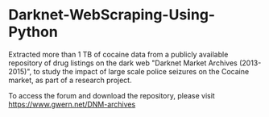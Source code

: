 # Darknet-WebScraping-Using-Python
Extracted more than 1 TB of cocaine data from a publicly available repository of drug listings on the dark web "Darknet Market Archives (2013-2015)", to study the impact of large scale police seizures on the Cocaine market, as part of a research project.

To access the forum and download the repository, please visit https://www.gwern.net/DNM-archives
